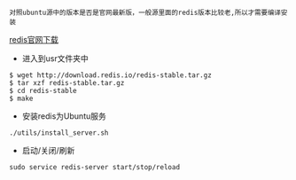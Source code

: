 `对照ubuntu源中的版本是否是官网最新版，一般源里面的redis版本比较老,所以才需要编译安装`

[redis官网下载](https://redis.io/download)

+ 进入到usr文件夹中
```
$ wget http://download.redis.io/redis-stable.tar.gz
$ tar xzf redis-stable.tar.gz
$ cd redis-stable
$ make
```
+ 安装redis为Ubuntu服务
```
./utils/install_server.sh
```
+ 启动/关闭/刷新
```
sudo service redis-server start/stop/reload
```



